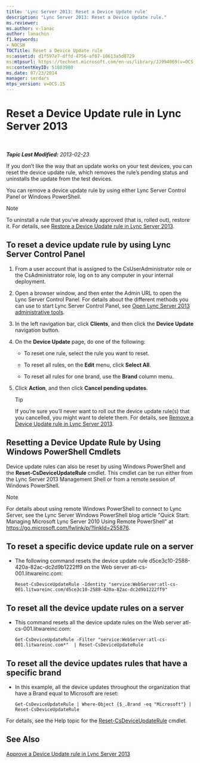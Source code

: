 ```yaml
---
title: 'Lync Server 2013: Reset a Device Update rule'
description: "Lync Server 2013: Reset a Device Update rule."
ms.reviewer: 
ms.author: v-lanac
author: lanachin
f1.keywords:
- NOCSH
TOCTitle: Reset a Device Update rule
ms:assetid: d1f597e7-dffd-4756-af07-10613a5d8729
ms:mtpsurl: https://technet.microsoft.com/en-us/library/JJ994069(v=OCS.15)
ms:contentKeyID: 51803980
ms.date: 07/23/2014
manager: serdars
mtps_version: v=OCS.15
---
```


# Reset a Device Update rule in Lync Server 2013

<div data-xmlns="http://www.w3.org/1999/xhtml">

<div class="topic" data-xmlns="http://www.w3.org/1999/xhtml" data-msxsl="urn:schemas-microsoft-com:xslt" data-cs="https://msdn.microsoft.com/">

<div data-asp="https://msdn2.microsoft.com/asp">



</div>

<div id="mainSection">

<div id="mainBody">

<span> </span>

_**Topic Last Modified:** 2013-02-23_

If you don’t like the way that an update works on your test devices, you can reset the device update rule, which removes the rule’s pending status and uninstalls the update from the test devices.

You can remove a device update rule by using either Lync Server Control Panel or Windows PowerShell.

<div>


> [!NOTE]  
> To uninstall a rule that you’ve already approved (that is, rolled out), restore it. For details, see <A href="lync-server-2013-restore-a-device-update-rule.md">Restore a Device Update rule in Lync Server 2013</A>.



</div>

<div>

## To reset a device update rule by using Lync Server Control Panel

1.  From a user account that is assigned to the CsUserAdministrator role or the CsAdministrator role, log on to any computer in your internal deployment.

2.  Open a browser window, and then enter the Admin URL to open the Lync Server Control Panel. For details about the different methods you can use to start Lync Server Control Panel, see [Open Lync Server 2013 administrative tools](lync-server-2013-open-lync-server-administrative-tools.md).

3.  In the left navigation bar, click **Clients**, and then click the **Device Update** navigation button.

4.  On the **Device Update** page, do one of the following:
    
      - To reset one rule, select the rule you want to reset.
    
      - To reset all rules, on the **Edit** menu, click **Select All**.
    
      - To reset all rules for one brand, use the **Brand** column menu.

5.  Click **Action**, and then click **Cancel pending updates**.
    
    <div>
    

    > [!TIP]  
    > If you’re sure you’ll never want to roll out the device update rule(s) that you cancelled, you might want to delete them. For details, see <A href="lync-server-2013-remove-a-device-update-rule.md">Remove a Device Update rule in Lync Server 2013</A>.

    
    </div>

</div>

<div>

## Resetting a Device Update Rule by Using Windows PowerShell Cmdlets

Device update rules can also be reset by using Windows PowerShell and the **Reset-CsDeviceUpdateRule** cmdlet. This cmdlet can be run either from the Lync Server 2013 Management Shell or from a remote session of Windows PowerShell.

<div>


> [!NOTE]  
> For details about using remote Windows PowerShell to connect to Lync Server, see the Lync Server Windows PowerShell blog article "Quick Start: Managing Microsoft Lync Server 2010 Using Remote PowerShell" at <A href="https://go.microsoft.com/fwlink/p/?linkid=255876">https://go.microsoft.com/fwlink/p/?linkId=255876</A>.



</div>

<div>

## To reset a specific device update rule on a server

  - The following command resets the device update rule d5ce3c10-2588-420a-82ac-dc2d9b1222ff9 on the Web server atl-cs-001.litwareinc.com:
    
        Reset-CsDeviceUpdateRule -Identity "service:WebServer:atl-cs-001.litwareinc.com/d5ce3c10-2588-420a-82ac-dc2d9b1222ff9"

</div>

<div>

## To reset all the device update rules on a server

  - This command resets all the device update rules on the Web server atl-cs-001.litwareinc.com:
    
        Get-CsDeviceUpdateRule -Filter "service:WebServer:atl-cs-001.litwareinc.com*"  | Reset-CsDeviceUpdateRule

</div>

<div>

## To reset all the device updates rules that have a specific brand

  - In this example, all the device updates throughout the organization that have a Brand equal to Microsoft are reset:
    
        Get-CsDeviceUpdateRule | Where-Object {$_.Brand -eq "Microsoft"} | Reset-CsDeviceUpdateRule

</div>

For details, see the Help topic for the [Reset-CsDeviceUpdateRule](https://docs.microsoft.com/powershell/module/skype/Reset-CsDeviceUpdateRule) cmdlet.

</div>

<div>

## See Also


[Approve a Device Update rule in Lync Server 2013](lync-server-2013-approve-a-device-update-rule.md)  
  

</div>

</div>

<span> </span>

</div>

</div>

</div>

